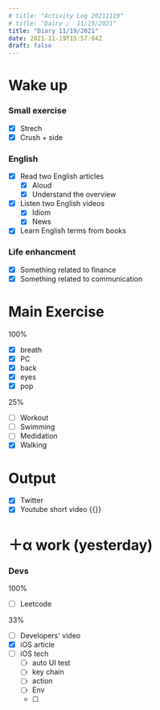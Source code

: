 ```yaml
---
# title: "Activity Log 20211119"
# title: "Dairy ;  11/19/2021"
title: "Diary 11/19/2021"  
date: 2021-11-19T15:57:04Z
draft: false
---
```


# Wake up

### Small exercise

- [x]  Strech
- [x]  Crush + side

### English

- [x]  Read two English articles
    - [x]  Aloud
    - [x]  Understand the overview
- [x]  Listen two English videos
    - [x]  Idiom
    - [x]  News
- [x]  Learn English terms from books

### Life enhancment

- [x]  Something related to finance
- [x]  Something related to communication

# Main Exercise

100%

- [x]  breath
- [x]  PC
- [x]  back
- [x]  eyes
- [x]  pop

25%

- [ ]  Workout
- [ ]  Swimming
- [ ]  Medidation
- [x]  Walking

# Output

- [x]  Twitter
- [x]  Youtube short video {{<youtube TGC8Iz-FRoo>}}

# ＋α work (yesterday)

### Devs

100%

- [ ]  Leetcode

33%

- [ ]  Developers' video
- [x]  iOS article
- [ ]  iOS tech
    - [ ]  auto UI test
    - [ ]  key chain
    - [ ]  action
    - [ ]  Env
    - [ ]